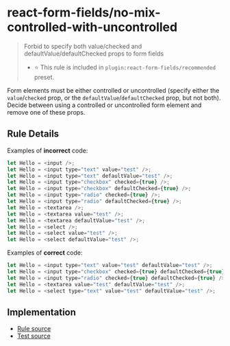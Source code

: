 # react-form-fields/no-mix-controlled-with-uncontrolled

> Forbid to specify both value/checked and defaultValue/defaultChecked props to form fields
>
> - ⭐️ This rule is included in `plugin:react-form-fields/recommended` preset.

Form elements must be either controlled or uncontrolled (specify either the `value`/`checked` prop, or the `defaultValue`/`defaultChecked` prop, but not both). Decide between using a controlled or uncontrolled form element and remove one of these props.

## Rule Details

Examples of **incorrect** code:

```js
let Hello = <input />;
let Hello = <input type="text" value="test" />;
let Hello = <input type="text" defaultValue="test" />;
let Hello = <input type="checkbox" checked={true} />;
let Hello = <input type="checkbox" defaultChecked={true} />;
let Hello = <input type="radio" checked={true} />;
let Hello = <input type="radio" defaultChecked={true} />;
let Hello = <textarea />;
let Hello = <textarea value="test" />;
let Hello = <textarea defaultValue="test" />;
let Hello = <select />;
let Hello = <select value="test" />;
let Hello = <select defaultValue="test" />;
```

Examples of **correct** code:

```js
let Hello = <input type="text" value="test" defaultValue="test" />;
let Hello = <input type="checkbox" checked={true} defaultChecked={true} />;
let Hello = <input type="radio" checked={true} defaultChecked={true} />;
let Hello = <textarea value="test" defaultValue="test" />;
let Hello = <select type="text" value="test" defaultValue="test" />;
```

## Implementation

- [Rule source](../../src/rules/no-mix-controlled-with-uncontrolled.ts)
- [Test source](../../tests/rules/no-mix-controlled-with-uncontrolled.ts)
